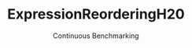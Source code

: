 ---
layout: default
title: ExpressionReorderingH20
subtitle: Continuous Benchmarking
selected: Expression_Reordering
expanded: Benchmarking
benchmark: /individual_results/ExpressionReorderingH20.html
---